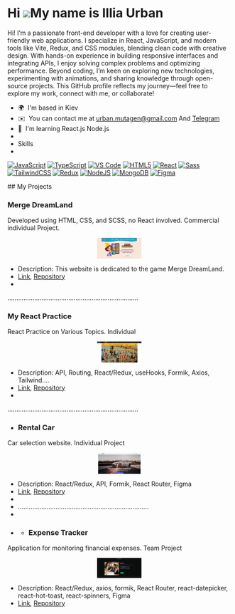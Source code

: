Hi ![](https://user-images.githubusercontent.com/18350557/176309783-0785949b-9127-417c-8b55-ab5a4333674e.gif)My name is Illia Urban
===================================================================================================================================

Hi! I’m a passionate front-end developer with a love for creating user-friendly web applications. I specialize in React, JavaScript, and modern tools like Vite, Redux, and CSS modules, blending clean code with creative design. With hands-on experience in building responsive interfaces and integrating APIs, I enjoy solving complex problems and optimizing performance. Beyond coding, I’m keen on exploring new technologies, experimenting with animations, and sharing knowledge through open-source projects. This GitHub profile reflects my journey—feel free to explore my work, connect with me, or collaborate!

*   🌍  I'm based in Kiev
*   ✉️  You can contact me at [urban.mutagen@gmail.com](mailto:urban.mutagen@gmail.com )     And [Telegram](https://t.me/urbanIllia)
*   🧠  I'm learning React.js Node.js
*   
*   Skills
*   
<p align="left">
<a href="https://developer.mozilla.org/en-US/docs/Web/JavaScript" target="_blank" rel="noreferrer"><img src="https://raw.githubusercontent.com/danielcranney/readme-generator/main/public/icons/skills/javascript-colored.svg" width="36" height="36" alt="JavaScript" title="JavaScript"/></a>  <a href="https://www.typescriptlang.org/" target="_blank" rel="noreferrer"><img src="https://raw.githubusercontent.com/danielcranney/readme-generator/main/public/icons/skills/typescript-colored.svg" width="36" height="36" alt="TypeScript" title="TypeScript"/></a>  <a href="https://code.visualstudio.com/" target="_blank" rel="noreferrer"><img src="https://raw.githubusercontent.com/danielcranney/readme-generator/main/public/icons/skills/visualstudiocode-colored.svg" width="36" height="36" alt="VS Code" title="VS Code"/></a>  <a href="https://developer.mozilla.org/en-US/docs/Glossary/HTML5" target="_blank" rel="noreferrer"><img src="https://raw.githubusercontent.com/danielcranney/readme-generator/main/public/icons/skills/html5-colored.svg" width="36" height="36" alt="HTML5" title="HTML5"/></a>  <a href="https://reactjs.org/" target="_blank" rel="noreferrer"><img src="https://raw.githubusercontent.com/danielcranney/readme-generator/main/public/icons/skills/react-colored.svg" width="36" height="36" alt="React" title="React"/></a>  <a href="https://sass-lang.com/" target="_blank" rel="noreferrer"><img src="https://raw.githubusercontent.com/danielcranney/readme-generator/main/public/icons/skills/sass-colored.svg" width="36" height="36" alt="Sass" title="Sass"/></a>  <a href="https://tailwindcss.com/" target="_blank" rel="noreferrer"><img src="https://raw.githubusercontent.com/danielcranney/readme-generator/main/public/icons/skills/tailwindcss-colored.svg" width="36" height="36" alt="TailwindCSS" title="TailwindCSS"/></a>  <a href="https://redux.js.org/" target="_blank" rel="noreferrer"><img src="https://raw.githubusercontent.com/danielcranney/readme-generator/main/public/icons/skills/redux-colored.svg" width="36" height="36" alt="Redux" title="Redux"/></a>  <a href="https://nodejs.org/en/" target="_blank" rel="noreferrer"><img src="https://raw.githubusercontent.com/danielcranney/readme-generator/main/public/icons/skills/nodejs-colored.svg" width="36" height="36" alt="NodeJS" title="NodeJS"/></a>  <a href="https://www.mongodb.com/" target="_blank" rel="noreferrer"><img src="https://raw.githubusercontent.com/danielcranney/readme-generator/main/public/icons/skills/mongodb-colored.svg" width="36" height="36" alt="MongoDB" title="MongoDB"/></a>  <a href="https://www.figma.com/" target="_blank" rel="noreferrer"><img src="https://raw.githubusercontent.com/danielcranney/readme-generator/main/public/icons/skills/figma-colored.svg" width="36" height="36" alt="Figma" title="Figma"/></a>
                    </p>
## My Projects

### Merge DreamLand
Developed using HTML, CSS, and SCSS, no React involved. Commercial individual Project.

<img src="DreamLand.jpg" alt="Project 1 Screenshot" style="width: 20%; height: auto; display: block; margin: 0 auto;" />

- Description: This website is dedicated to the game Merge DreamLand.
- [Link](https://glowwinnerstar.com/), [Repository](https://urbanillia.github.io/project2/)
- 
.........................................................................
  
### My React Practice
React Practice on Various Topics. Individual

<img src="MyPractice.jpg" alt="Project 1 Screenshot" style="width: 20%; height: auto; display: block; margin: 0 auto;" />

- Description: API, Routing, React/Redux, useHooks, Formik, Axios, Tailwind....
- [Link](https://react-dz-1.vercel.app/), [Repository](https://github.com/UrbanIllia/react-practice)
- 
.........................................................................
  
- ### Rental Car
Car selection website. Individual Project

<img src="RentaCar.jpg" alt="Project 1 Screenshot" style="width: 20%; height: auto; display: block; margin: 0 auto;" />

- Description:  React/Redux, API, Formik, React Router, Figma 
- [Link](https://rental-car-alpha-ten.vercel.app), [Repository](https://github.com/UrbanIllia/RentalCar)
- 
- .........................................................................
- 
- - ### Expense Tracker
Application for monitoring financial expenses. Team Project

<img src="ExpenseTracker.jpg" alt="Project 1 Screenshot" style="width: 20%; height: auto; display: block; margin: 0 auto;" />

- Description: React/Redux, axios, formik, React Router, react-datepicker, react-hot-toast, react-spinners, Figma 
- [Link](https://dev-nest-lovat.vercel.app/), [Repository](https://github.com/llDeRuNll/DevNest)
<!---
UrbanIllia/UrbanIllia is a ✨ special ✨ repository because its `README.md` (this file) appears on your GitHub profile.
You can click the Preview link to take a look at your changes.
--->
